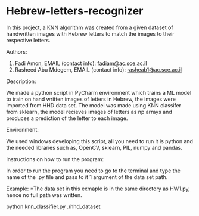 # Hebrew-letters-recognizer
In this project, a KNN algorithm was created from a given dataset of handwritten images with Hebrew letters to match the images to their respective letters.


Authors:

1) Fadi Amon, EMAIL (contact info): fadiam@ac.sce.ac.il
2) Rasheed Abu Mdegem, EMAIL (contact info): rasheab1@ac.sce.ac.il

Description:

We made a python script in PyCharm environment which trains a ML model to train on hand written images of letters in Hebrew, the images were imported from HHD data set.
The model was made using KNN classifer from sklearn, the model recieves images of letters as np arrays and produces a prediction of the letter to each image.

Environment:

We used windows developing this script, all you need to run it is python and the needed libraries such as, OpenCV, sklearn, PIL, numpy and pandas.


Instructions on how to run the program:

In order to run the program you need to go to the terminal and type the name of the .py file and pass to it 1 argument of the data set path.

Example:
*The data set in this exmaple is in the same directory as HW1.py, hence no full path was written.

python knn_classifier.py ./hhd_dataset

